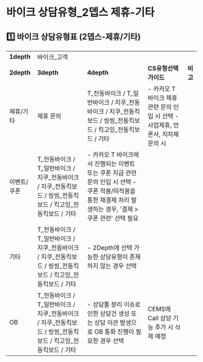 # 바이크 상담유형_2뎁스 제휴-기타

**1️⃣ 바이크** **상담유형표 (2뎁스-제휴/기타)**
---------------------------------

|  |  |  |  |  |
| --- | --- | --- | --- | --- |
| **1depth** | 바이크\_고객 | | | |
| **2depth** | **3depth** | **4depth** | **CS유형선택 가이드** | **비고** |
| 제휴/기타 | 제휴 문의 | T\_전동바이크 / T\_일반바이크 / 지쿠\_전동바이크  / 지쿠\_전동킥보드  / 씽씽\_전동킥보드 /  킥고잉\_전동킥보드 / 기타 | - 카카오 T 바이크 제휴 관련 문의 인입 시 선택 - 사업제휴, 언론사, 지차체 문의 시 |  |
| 이벤트/쿠폰 | T\_전동바이크 / T\_일반바이크 / 지쿠\_전동바이크  / 지쿠\_전동킥보드  / 씽씽\_전동킥보드 /  킥고잉\_전동킥보드 / 기타 | - 카카오 T 바이크에서 진행되는 이벤트 또는 쿠폰 지급 관련 문의 인입 시 선택 - 쿠폰 적용/미적용을 통한 재결제 처리 발생하는 경우, '결제 > 쿠폰 관련' 선택 필요 |  |
| 기타 | T\_전동바이크 / T\_일반바이크 / 지쿠\_전동바이크  / 지쿠\_전동킥보드  / 씽씽\_전동킥보드 /  킥고잉\_전동킥보드 / 기타 | - 2Depth에 선택 가능한 상담유형이 존재하지 않는 경우 선택 |  |
| OB | T\_전동바이크 / T\_일반바이크 / 지쿠\_전동바이크  / 지쿠\_전동킥보드  / 씽씽\_전동킥보드 /  킥고잉\_전동킥보드 / 기타 | - 상담툴 분리 이슈로 인한 상담건 생성 또는 상담 이관 발생으로 OB 통화 진행이 필요한 경우 선택 | CEMS에 Call 상담 기능 추가 시 삭제 예정 |